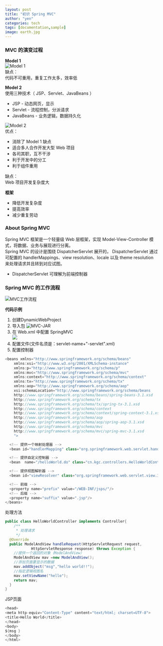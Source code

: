 ```yaml
---
layout: post
title: "初识 Spring MVC"
author: "yen"
categories: tech
tags: [documentation,sample]
image: earth.jpg
---
```

### MVC 的演变过程
**Model 1**  
![Model 1](http://on-img.com/chart_image/5ac82f6ee4b08996549a29f7.png)  
缺点：  
代码不可重用，重复工作太多，效率低  

**Model 2**  
使用三种技术（ JSP、Servlet、JavaBeans ）  
- JSP - 动态网页，显示
- Servlet - 流程控制，分派请求
- JavaBeans - 业务逻辑，数据持久化

![Model 2](http://on-img.com/chart_image/5acb2c41e4b0899654a13dd1.png)  
优点：  
- 消除了 Model 1 缺点  
- 适合多人合作开发大型 Web 项目
- 各司其职，互不干涉
- 利于开发中的分工
- 利于组件重用

缺点：  
Web 项目开发复杂度大

**框架**  
- 降低开发复杂度
- 提高效率
- 减少重复劳动

### About Spring MVC
Spring MVC 框架是一个轻量级 Web 层框架，实现 Model-View-Controller 模式，将数据、业务与展现进行分离。  
Spring MVC 的设计是围绕 DispatcherServlet 展开的， DispatcherServlet 通过可配置的 handlerMappings、view resolution、locale 以及 theme resolution 来处理请求并且转到对应试图。  
* DispatcherServlet 可理解为前端控制器

### Spring MVC 的工作流程
![MVC工作流程](http://on-img.com/chart_image/5acb2f62e4b09bf96ae6f2ae.png)

**代码示例**  
1. 创建DynamicWebProject  
2. 导入包
![MVC-JAR](http://p6ch8daxu.bkt.clouddn.com/18-4-9/88755459.jpg)
3. 在 Web.xml 中配置 SpringMVC    
![](http://p6ch8daxu.bkt.clouddn.com/18-4-9/28821644.jpg)
4. 配置文件(文件名须是：servlet-name+"-servlet".xml)    
5. 配置控制器   


~~~java
<beans xmlns="http://www.springframework.org/schema/beans"
	xmlns:xsi="http://www.w3.org/2001/XMLSchema-instance"
	xmlns:p="http://www.springframework.org/schema/p"
	xmlns:mvc="http://www.springframework.org/schema/mvc"
	xmlns:context="http://www.springframework.org/schema/context"
	xmlns:tx="http://www.springframework.org/schema/tx"
	xmlns:aop="http://www.springframework.org/schema/aop"
	xsi:schemaLocation="http://www.springframework.org/schema/beans
	http://www.springframework.org/schema/beans/spring-beans-3.1.xsd
	http://www.springframework.org/schema/tx
	http://www.springframework.org/schema/tx/spring-tx-3.1.xsd
	http://www.springframework.org/schema/context
	http://www.springframework.org/schema/context/spring-context-3.1.xsd
	http://www.springframework.org/schema/aop
	http://www.springframework.org/schema/aop/spring-aop-3.1.xsd
	http://www.springframework.org/schema/mvc
	http://www.springframework.org/schema/mvc/spring-mvc-3.1.xsd
	">

  <!-- 提供一个映射处理器 -->
  <bean id="handlerMapping" class="org.springframework.web.servlet.handler.BeanNameUrlHandlerMapping"/>      

  <!-- 提供自定义控制器 -->
  <bean  name="/helloWorld.do" class="cn.kgc.controllers.HelloWorldController"/>

  <!-- 提供视图解析器 -->
  <bean id="viewResolver" class="org.springframework.web.servlet.view.InternalResourceViewResolver"/>

  <!-- 前缀 -->
  <property name="prefix" value="/WEB-INF/jsps/"/>
  <!-- 后缀 -->
  <property name="suffix" value=".jsp"/>
</beans>
~~~

处理方法
~~~java
public class HelloWorldController implements Controller{
	/**
	 * 处理请求
	 */
  @Override
  public ModelAndView handleRequest(HttpServletRequest request,
			HttpServletResponse response) throws Exception {
    //提供一个返回的对象（ModelAndView）
    ModelAndView mav =new ModelAndView();
    //添加页面要显示的数据
    mav.addObject("msg","hello world!!");
    //指定逻辑视图名
    mav.setViewName("hello");
    return mav;
  }
}
~~~

JSP页面
~~~java
<head>
<meta http-equiv="Content-Type" content="text/html; charset=UTF-8">
<title>Hello World</title>
</head>
<body>
${msg }
</body>
</html>
~~~
